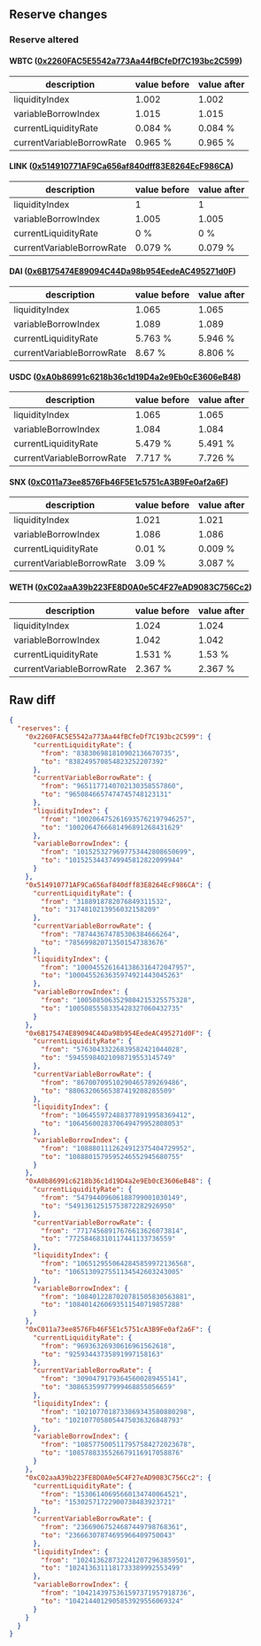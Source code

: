 ## Reserve changes

### Reserve altered

#### WBTC ([0x2260FAC5E5542a773Aa44fBCfeDf7C193bc2C599](https://etherscan.io/address/0x2260FAC5E5542a773Aa44fBCfeDf7C193bc2C599))

| description | value before | value after |
| --- | --- | --- |
| liquidityIndex | 1.002 | 1.002 |
| variableBorrowIndex | 1.015 | 1.015 |
| currentLiquidityRate | 0.084 % | 0.084 % |
| currentVariableBorrowRate | 0.965 % | 0.965 % |


#### LINK ([0x514910771AF9Ca656af840dff83E8264EcF986CA](https://etherscan.io/address/0x514910771AF9Ca656af840dff83E8264EcF986CA))

| description | value before | value after |
| --- | --- | --- |
| liquidityIndex | 1 | 1 |
| variableBorrowIndex | 1.005 | 1.005 |
| currentLiquidityRate | 0 % | 0 % |
| currentVariableBorrowRate | 0.079 % | 0.079 % |


#### DAI ([0x6B175474E89094C44Da98b954EedeAC495271d0F](https://etherscan.io/address/0x6B175474E89094C44Da98b954EedeAC495271d0F))

| description | value before | value after |
| --- | --- | --- |
| liquidityIndex | 1.065 | 1.065 |
| variableBorrowIndex | 1.089 | 1.089 |
| currentLiquidityRate | 5.763 % | 5.946 % |
| currentVariableBorrowRate | 8.67 % | 8.806 % |


#### USDC ([0xA0b86991c6218b36c1d19D4a2e9Eb0cE3606eB48](https://etherscan.io/address/0xA0b86991c6218b36c1d19D4a2e9Eb0cE3606eB48))

| description | value before | value after |
| --- | --- | --- |
| liquidityIndex | 1.065 | 1.065 |
| variableBorrowIndex | 1.084 | 1.084 |
| currentLiquidityRate | 5.479 % | 5.491 % |
| currentVariableBorrowRate | 7.717 % | 7.726 % |


#### SNX ([0xC011a73ee8576Fb46F5E1c5751cA3B9Fe0af2a6F](https://etherscan.io/address/0xC011a73ee8576Fb46F5E1c5751cA3B9Fe0af2a6F))

| description | value before | value after |
| --- | --- | --- |
| liquidityIndex | 1.021 | 1.021 |
| variableBorrowIndex | 1.086 | 1.086 |
| currentLiquidityRate | 0.01 % | 0.009 % |
| currentVariableBorrowRate | 3.09 % | 3.087 % |


#### WETH ([0xC02aaA39b223FE8D0A0e5C4F27eAD9083C756Cc2](https://etherscan.io/address/0xC02aaA39b223FE8D0A0e5C4F27eAD9083C756Cc2))

| description | value before | value after |
| --- | --- | --- |
| liquidityIndex | 1.024 | 1.024 |
| variableBorrowIndex | 1.042 | 1.042 |
| currentLiquidityRate | 1.531 % | 1.53 % |
| currentVariableBorrowRate | 2.367 % | 2.367 % |


## Raw diff

```json
{
  "reserves": {
    "0x2260FAC5E5542a773Aa44fBCfeDf7C193bc2C599": {
      "currentLiquidityRate": {
        "from": "838306981810902136670735",
        "to": "838249570854823252207392"
      },
      "currentVariableBorrowRate": {
        "from": "9651177140702130358557860",
        "to": "9650846657474745748123131"
      },
      "liquidityIndex": {
        "from": "1002064752616935762197946257",
        "to": "1002064766681496891268431629"
      },
      "variableBorrowIndex": {
        "from": "1015253279697753442808650699",
        "to": "1015253443749945812822099944"
      }
    },
    "0x514910771AF9Ca656af840dff83E8264EcF986CA": {
      "currentLiquidityRate": {
        "from": "3188918782076849311532",
        "to": "3174810213956032158209"
      },
      "currentVariableBorrowRate": {
        "from": "787443674785306384666264",
        "to": "785699820713501547383676"
      },
      "liquidityIndex": {
        "from": "1000455261641386316472047957",
        "to": "1000455263635974921443045263"
      },
      "variableBorrowIndex": {
        "from": "1005085063529804215325575328",
        "to": "1005085558335428327060432735"
      }
    },
    "0x6B175474E89094C44Da98b954EedeAC495271d0F": {
      "currentLiquidityRate": {
        "from": "57630433226839582421044028",
        "to": "59455984021098719553145749"
      },
      "currentVariableBorrowRate": {
        "from": "86700709510290465789269486",
        "to": "88063206565387419208285509"
      },
      "liquidityIndex": {
        "from": "1064559724883778919958369412",
        "to": "1064560028370649479952808053"
      },
      "variableBorrowIndex": {
        "from": "1088801112624912375404729952",
        "to": "1088801579595246552945680755"
      }
    },
    "0xA0b86991c6218b36c1d19D4a2e9Eb0cE3606eB48": {
      "currentLiquidityRate": {
        "from": "54794409606188799001030149",
        "to": "54913612515753872282926950"
      },
      "currentVariableBorrowRate": {
        "from": "77174568917676613626073814",
        "to": "77258468310117441133736559"
      },
      "liquidityIndex": {
        "from": "1065129550642845859972136568",
        "to": "1065130927551134542603243005"
      },
      "variableBorrowIndex": {
        "from": "1084012287020781505830563881",
        "to": "1084014260693511540719857288"
      }
    },
    "0xC011a73ee8576Fb46F5E1c5751cA3B9Fe0af2a6F": {
      "currentLiquidityRate": {
        "from": "96936326930616961562618",
        "to": "92593443735891997158163"
      },
      "currentVariableBorrowRate": {
        "from": "30904791793645600289455141",
        "to": "30865359977999468855056659"
      },
      "liquidityIndex": {
        "from": "1021077018733869343580880298",
        "to": "1021077058054475036326848793"
      },
      "variableBorrowIndex": {
        "from": "1085775005117957584272023678",
        "to": "1085788335526679116917058876"
      }
    },
    "0xC02aaA39b223FE8D0A0e5C4F27eAD9083C756Cc2": {
      "currentLiquidityRate": {
        "from": "15306140695660134740064521",
        "to": "15302571722900738483923721"
      },
      "currentVariableBorrowRate": {
        "from": "23669067524687449798768361",
        "to": "23666307874695966409750043"
      },
      "liquidityIndex": {
        "from": "1024136287322412072963859501",
        "to": "1024136311181733389992553499"
      },
      "variableBorrowIndex": {
        "from": "1042143975361597371957918736",
        "to": "1042144012905853929556069324"
      }
    }
  }
}
```